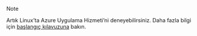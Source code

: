 > [!NOTE]
> Artık Linux’ta Azure Uygulama Hizmeti’ni deneyebilirsiniz. Daha fazla bilgi için [başlangıç kılavuzuna](../articles/app-service/app-service-linux-readme.md) bakın.
> 
> 

